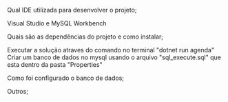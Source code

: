 Qual IDE utilizada para desenvolver o projeto;

Visual Studio e MySQL Workbench

Quais são as dependências do projeto e como instalar;

Executar a solução atraves do comando no terminal "dotnet run agenda"
Criar um banco de dados no mysql usando o arquivo "sql_execute.sql" que esta dentro da pasta "Properties"

Como foi configurado o banco de dados;

Outros;